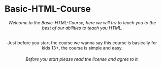 # Basic-HTML-Course 
<h6><p><center>Welcome to the Basic-HTML-Course, here we will try to teach you to the best of our abilities to teach you HTML.</center></p></h6>
<h7><p><center>Just before you start the course we wanna say this course is basically for kids 13+, the course is simple and easy.</center></p><h7>
<h6><p><center>Before you start please read the license and agree to it.</center></p></h6>
